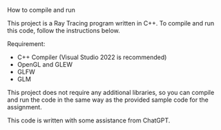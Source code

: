How to compile and run

This project is a Ray Tracing program written in C++. To compile and run this code, follow the instructions below.

Requirement:
- C++ Compiler (Visual Studio 2022 is recommended)
- OpenGL and GLEW
- GLFW
- GLM

This project does not require any additional libraries, so you can compile and run the code in the same way as the provided sample code for the assignment.

This code is written with some assistance from ChatGPT.
